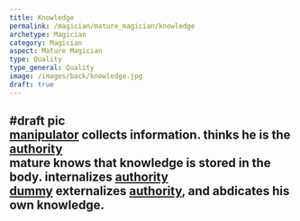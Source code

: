 ```yaml
---
title: Knowledge
permalink: /magician/mature_magician/knowledge
archetype: Magician
category: Magician
aspect: Mature Magician
type: Quality
type_general: Quality
image: /images/back/knowledge.jpg
draft: true
---
```

#draft pic  
[manipulator](/magician/mature_magician/manipulator_shadow) collects information. thinks he is the [authority](/king/spirit/leader/authority)  
mature knows that knowledge is stored in the body. internalizes [authority](/king/spirit/leader/authority)  
[dummy](/magician/mature_magician/dummy_shadow) externalizes [authority](/king/spirit/leader/authority), and abdicates his own knowledge. 
---
